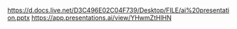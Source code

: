 https://d.docs.live.net/D3C496E02C04F739/Desktop/FILE/ai%20presentation.pptx
https://app.presentations.ai/view/YHwmZtHlHN
